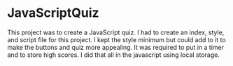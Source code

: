 # JavaScriptQuiz

This project was to create a JavaScript quiz.
I had to create an index, style, and script file for this project. I kept the style minimum but could add to it to make the buttons and quiz more appealing.
It was required to put in a timer and to store high scores. I did that all in the javascript using local storage.

